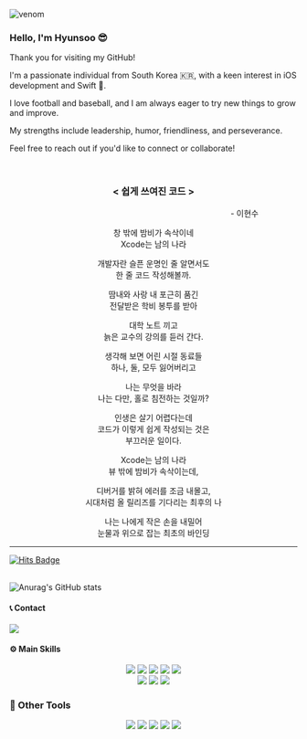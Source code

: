 ![venom](https://capsule-render.vercel.app/api?type=venom&height=200&text=iOS%20Developer%20.&fontSize=70&color=0:8871e5,100:b678c4&stroke=b678c4)

### Hello, I'm Hyunsoo 😎
Thank you for visiting my GitHub!

I'm a passionate individual from South Korea 🇰🇷, with a keen interest in iOS development and Swift .

I love football and baseball, and I am always eager to try new things to grow and improve.

My strengths include leadership, humor, friendliness, and perseverance.

Feel free to reach out if you'd like to connect or collaborate!  

<br>

<div align="center">

### < 쉽게 쓰여진 코드 >

&nbsp;&nbsp;&nbsp;&nbsp;&nbsp;&nbsp;&nbsp;&nbsp;&nbsp;&nbsp;&nbsp;&nbsp;&nbsp;&nbsp;&nbsp;&nbsp;&nbsp;&nbsp;&nbsp;&nbsp;&nbsp;&nbsp;&nbsp;&nbsp;&nbsp;&nbsp;&nbsp;&nbsp;&nbsp;&nbsp;&nbsp;&nbsp;&nbsp;&nbsp;&nbsp;&nbsp;&nbsp;&nbsp;&nbsp;&nbsp;&nbsp;&nbsp;&nbsp;&nbsp;&nbsp;&nbsp;&nbsp;&nbsp;&nbsp;&nbsp;&nbsp;&nbsp;&nbsp;&nbsp;&nbsp;&nbsp;&nbsp;&nbsp;&nbsp;&nbsp;&nbsp;&nbsp;&nbsp;&nbsp;&nbsp;&nbsp;&nbsp;&nbsp;&nbsp;&nbsp;&nbsp;&nbsp;&nbsp;&nbsp;&nbsp;&nbsp;&nbsp;&nbsp;&nbsp;&nbsp; -  이현수

창 밖에 밤비가 속삭이네  
Xcode는 남의 나라  

개발자란 슬픈 운명인 줄 알면서도  
한 줄 코드 작성해볼까.  

땀내와 사랑 내 포근히 품긴  
전달받은 학비 봉투를 받아  

대학 노트 끼고  
늙은 교수의 강의를 듣러 간다.  

생각해 보면 어린 시절 동료들  
하나, 둘, 모두 잃어버리고  

나는 무엇을 바라  
나는 다만, 홀로 침전하는 것일까?  

인생은 살기 어렵다는데  
코드가 이렇게 쉽게 작성되는 것은  
부끄러운 일이다.  

Xcode는 남의 나라  
뷰 밖에 밤비가 속삭이는데,  

디버거를 밝혀 에러를 조금 내몰고,  
시대처럼 올 릴리즈를 기다리는 최후의 나  

나는 나에게 작은 손을 내밀어  
눈물과 위으로 잡는 최초의 바인딩 

</div>

-------

<div>
    <a href="https://hits.seeyoufarm.com">
        <img src="https://hits.seeyoufarm.com/api/count/incr/badge.svg?url=https%3A%2F%2Fgithub.com%2FiOS-Dev-Hyun&count_bg=%23FEFF00&title_bg=%234EFBBE&icon=&icon_color=%231E5A5C&title=hits&edge_flat=false" alt="Hits Badge"/>
    </a>
</div>

<br>

![Anurag's GitHub stats](https://github-readme-stats.vercel.app/api?username=NeverDie-iOS&hide=contribs,prs,issues,stars&show_icons=true&theme=neon&count_private=true&hide_rank=true)

#### 📞 Contact 
<a href="mailto:mm083434@naver.com" target="_blank">
    <img src="https://img.shields.io/badge/Mail-03C75A?style=flat-square&logo=Naver&logoColor=white"/>
</a><br>

#### ⚙️ Main Skills
<div align="center">
    <img src="https://img.shields.io/badge/iOS-000000?style=flat-square&logo=Apple&logoColor=white"/> 
    <img src="https://img.shields.io/badge/Swift-F05138?style=flat-square&logo=Swift&logoColor=white"/>
    <img src="https://img.shields.io/badge/SwiftUI-137CBD?style=flat-square&logo=Swift&logoColor=white"/>
    <img src="https://img.shields.io/badge/Xcode-147EFB?style=flat-square&logo=Xcode&logoColor=white"/> 
    <img src="https://img.shields.io/badge/AppStore-0D96F6?style=flat-square&logo=AppStore&logoColor=white"/> <br>
    <img src="https://img.shields.io/badge/Visual Studio Code-007ACC?style=flat-square&logo=Visual Studio Code&logoColor=white"/>
    <img src="https://img.shields.io/badge/AlamoFire-FF3B30?style=flat-square&logo=swift&logoColor=white"/>
    <img src="https://img.shields.io/badge/REST%20API-0052CC?style=flat-square&logo=swagger&logoColor=white"/>
</div>

### 🔗 Other Tools
<div align="center">
    <img src="https://img.shields.io/badge/FCM-FFCA28?style=flat-square&logo=firebase&logoColor=black"/>
    <img src="https://img.shields.io/badge/Postman-FF6C37?style=flat-square&logo=Postman&logoColor=white"/>
    <img src="https://img.shields.io/badge/Naver%20Cloud%20Platform-03C75A?style=flat-square&logo=Naver&logoColor=white"/>
    <img src="https://img.shields.io/badge/Figma-F24E1E?style=flat-square&logo=figma&logoColor=white"/>
    <img src="https://img.shields.io/badge/Strapi%20DB-2F2E8B?style=flat-square&logo=strapi&logoColor=white"/>
</div>
